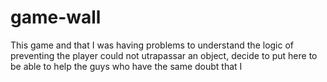 # game-wall
This game and that I was having problems to understand the logic of preventing the player could not utrapassar an object, decide to put here to be able to help the guys who have the same doubt that I
